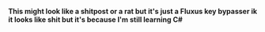 **This might look like a shitpost or a rat but it's just a Fluxus key bypasser ik it looks like shit but it's because I'm still learning C#**
